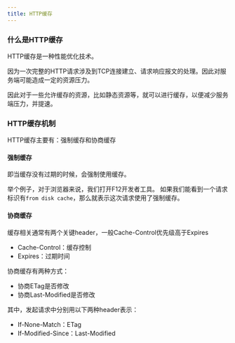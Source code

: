 ```yaml
---
title: HTTP缓存
---
```


### 什么是HTTP缓存

HTTP缓存是一种性能优化技术。

因为一次完整的HTTP请求涉及到TCP连接建立、请求响应报文的处理。因此对服务端可能造成一定的资源压力。

因此对于一些允许缓存的资源，比如静态资源等，就可以进行缓存，以便减少服务端压力，并提速。


### HTTP缓存机制

HTTP缓存主要有：强制缓存和协商缓存

#### 强制缓存

即当缓存没有过期的时候，会强制使用缓存。

举个例子，对于浏览器来说，我们打开F12开发者工具。
如果我们能看到一个请求标识有`from disk cache`，那么就表示这次请求使用了强制缓存。

#### 协商缓存

缓存相关通常有两个关键header，一般Cache-Control优先级高于Expires
- Cache-Control：缓存控制
- Expires：过期时间

协商缓存有两种方式：
- 协商ETag是否修改
- 协商Last-Modified是否修改

其中，发起请求中分别用以下两种header表示：
- If-None-Match：ETag
- If-Modified-Since：Last-Modified


